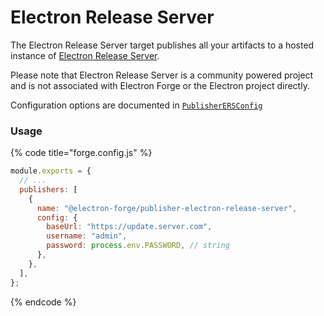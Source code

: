 # Electron Release Server

The Electron Release Server target publishes all your artifacts to a hosted instance of [Electron Release Server](https://github.com/ArekSredzki/electron-release-server).

Please note that Electron Release Server is a community powered project and is not associated with Electron Forge or the Electron project directly.

Configuration options are documented in [`PublisherERSConfig`](https://js.electronforge.io/interfaces/_electron_forge_publisher_electron_release_server.PublisherERSConfig.html)

### Usage

{% code title="forge.config.js" %}

```javascript
module.exports = {
  // ...
  publishers: [
    {
      name: "@electron-forge/publisher-electron-release-server",
      config: {
        baseUrl: "https://update.server.com",
        username: "admin",
        password: process.env.PASSWORD, // string
      },
    },
  ],
};
```

{% endcode %}
